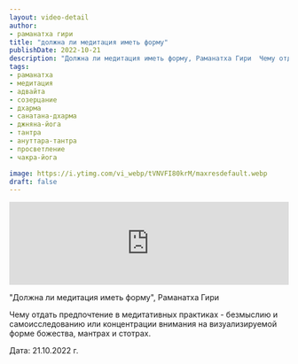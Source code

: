 ```yaml
---
layout: video-detail
author:
- раманатха гири
title: "должна ли медитация иметь форму"
publishDate: 2022-10-21
description: "Должна ли медитация иметь форму, Раманатха Гири  Чему отдать предпочтение в медитативных практиках - безмыслию и самоисследованию или концентрации внимания на визуализируемой форме божества, мантрах и стотрах.  Дата  21.10.2022 г."
tags: 
- раманатха
- медитация
- адвайта
- созерцание
- дхарма
- санатана-дхарма
- джняна-йога
- тантра
- ануттара-тантра
- просветление
- чакра-йога

image: https://i.ytimg.com/vi_webp/tVNVFI80krM/maxresdefault.webp
draft: false
---
```


<iframe width="100%" src="https://www.youtube.com/embed/tVNVFI80krM" frameborder="0" allowfullscreen=""></iframe> 

 "Должна ли медитация иметь форму", Раманатха Гири

 Чему отдать предпочтение в медитативных практиках - безмыслию и самоисследованию или концентрации внимания на визуализируемой форме божества, мантрах и стотрах.

 Дата: 21.10.2022 г.

  

 